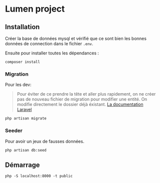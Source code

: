 # Lumen project

## Installation

Créer la base de données mysql et vérifié que ce sont bien les bonnes données de connection dans le fichier `.env`.

Ensuite pour installer toutes les dépendances :

```
composer install
```

### Migration

Pour les dev: 
> Pour éviter de ce prendre la tête et aller plus rapidement, on ne créer pas de nouveau fichier de migration pour modifier une entité.
On modifie directement le dossier déjà éxistant.
[La documentation Laravel](https://laravel.com/docs/8.x/migrations)

```
php artisan migrate
```
### Seeder

Pour avoir un jeux de fausses données.

```
php artisan db:seed
```

## Démarrage

```
php -S localhost:8000 -t public
```
